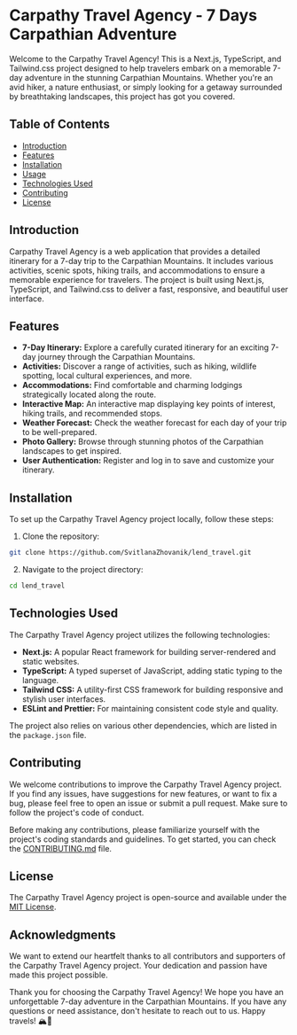 # Carpathy Travel Agency - 7 Days Carpathian Adventure

Welcome to the Carpathy Travel Agency! This is a Next.js, TypeScript, and Tailwind.css project designed to help travelers embark on a memorable 7-day adventure in the stunning Carpathian Mountains. Whether you're an avid hiker, a nature enthusiast, or simply looking for a getaway surrounded by breathtaking landscapes, this project has got you covered.

## Table of Contents

- [Introduction](#introduction)
- [Features](#features)
- [Installation](#installation)
- [Usage](#usage)
- [Technologies Used](#technologies-used)
- [Contributing](#contributing)
- [License](#license)

## Introduction

Carpathy Travel Agency is a web application that provides a detailed itinerary for a 7-day trip to the Carpathian Mountains. It includes various activities, scenic spots, hiking trails, and accommodations to ensure a memorable experience for travelers. The project is built using Next.js, TypeScript, and Tailwind.css to deliver a fast, responsive, and beautiful user interface.

## Features

- **7-Day Itinerary:** Explore a carefully curated itinerary for an exciting 7-day journey through the Carpathian Mountains.
- **Activities:** Discover a range of activities, such as hiking, wildlife spotting, local cultural experiences, and more.
- **Accommodations:** Find comfortable and charming lodgings strategically located along the route.
- **Interactive Map:** An interactive map displaying key points of interest, hiking trails, and recommended stops.
- **Weather Forecast:** Check the weather forecast for each day of your trip to be well-prepared.
- **Photo Gallery:** Browse through stunning photos of the Carpathian landscapes to get inspired.
- **User Authentication:** Register and log in to save and customize your itinerary.

## Installation

To set up the Carpathy Travel Agency project locally, follow these steps:

1. Clone the repository:

```bash
git clone https://github.com/SvitlanaZhovanik/lend_travel.git

```

2. Navigate to the project directory:

```bash
cd lend_travel

```

## Technologies Used

The Carpathy Travel Agency project utilizes the following technologies:

- **Next.js:** A popular React framework for building server-rendered and static websites.
- **TypeScript:** A typed superset of JavaScript, adding static typing to the language.
- **Tailwind CSS:** A utility-first CSS framework for building responsive and stylish user interfaces.
- **ESLint and Prettier:** For maintaining consistent code style and quality.

The project also relies on various other dependencies, which are listed in the `package.json` file.

## Contributing

We welcome contributions to improve the Carpathy Travel Agency project. If you find any issues, have suggestions for new features, or want to fix a bug, please feel free to open an issue or submit a pull request. Make sure to follow the project's code of conduct.

Before making any contributions, please familiarize yourself with the project's coding standards and guidelines. To get started, you can check the [CONTRIBUTING.md](CONTRIBUTING.md) file.

## License

The Carpathy Travel Agency project is open-source and available under the [MIT License](LICENSE).

## Acknowledgments

We want to extend our heartfelt thanks to all contributors and supporters of the Carpathy Travel Agency project. Your dedication and passion have made this project possible.

Thank you for choosing the Carpathy Travel Agency! We hope you have an unforgettable 7-day adventure in the Carpathian Mountains. If you have any questions or need assistance, don't hesitate to reach out to us. Happy travels! 🏔️🚗


